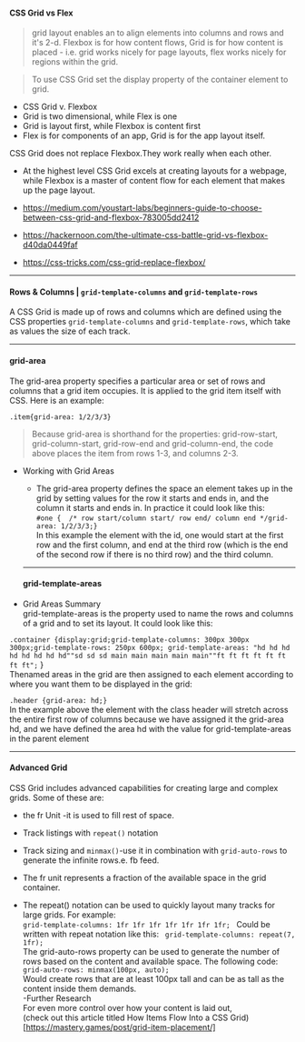 #### CSS Grid vs Flex 
> grid layout enables an to align elements into columns and rows and it's 2-d. 
Flexbox is for how content flows, Grid is for how content is placed -
i.e. grid works nicely for page layouts, flex works nicely for regions within the grid.  

> To use CSS Grid set the display property of the container element to grid.

- CSS Grid v. Flexbox  
 - Grid is two dimensional, while Flex is one  
 - Grid is layout first, while Flexbox is content first  
 - Flex is for components of an app, Grid is for the app layout itself.  
 
CSS Grid does not replace Flexbox.They work really when each other.  
- At the highest level CSS Grid excels at creating layouts for a webpage, while Flexbox is a master of content flow for each element that makes up the page layout.  

- https://medium.com/youstart-labs/beginners-guide-to-choose-between-css-grid-and-flexbox-783005dd2412  
- https://hackernoon.com/the-ultimate-css-battle-grid-vs-flexbox-d40da0449faf  
- https://css-tricks.com/css-grid-replace-flexbox/


--------------------------------------------------------------------------
#### Rows & Columns | `grid-template-columns` and `grid-template-rows`
A CSS Grid is made up of rows and columns which are defined using the CSS properties `grid-template-columns` and `grid-template-rows`, which take as values the size of each track.

-----------------------------------------------------------------
#### grid-area
The grid-area property specifies a particular area or set of rows and columns that a grid item occupies. It is applied to the grid item itself with CSS. Here is an example:

```.item{grid-area: 1/2/3/3}```  
> Because grid-area is shorthand for the properties: grid-row-start, grid-column-start, grid-row-end and grid-column-end, the code above places the item from rows 1-3, and columns 2-3.  

- Working with Grid Areas  
  - The grid-area property defines the space an element takes up in the grid by setting values for the row it starts and ends in, and the column it starts and ends in. In practice it could look like this:  
  ```#one {  /* row start/column start/ row end/ column end */grid-area: 1/2/3/3;}```  
  In this example the element with the id, one would start at the first row and the first column, and end at the third row (which is the end of the second row if there is no third row) and the third column.
  
  --------------------------------------------------------------------------------------
  #### grid-template-areas 
 -  Grid Areas Summary  
 grid-template-areas is the property used to name the rows and columns of a grid and to set its layout. It could look like this:  
 
 ```.container {display:grid;grid-template-columns: 300px 300px 300px;grid-template-rows: 250px 600px; grid-template-areas: "hd hd hd hd hd hd hd hd""sd sd sd main main main main main""ft ft ft ft ft ft ft ft";```
  }  
  Thenamed areas in the grid are then assigned to each element according to where you want them to be displayed in the grid:

```.header {grid-area: hd;}```  
In the example above the element with the class header will stretch across the entire first row of columns because we have assigned it the grid-area hd, and we have defined the area hd with the value for grid-template-areas in the parent element

------------------------------------------------------------------------------------------------------------------------------------
#### Advanced Grid
CSS Grid includes advanced capabilities for creating large and complex grids. Some of these are:  
- the fr Unit  -it is used to fill rest of space.
- Track listings with `repeat()` notation  
- Track sizing and `minmax()`-use it in combination with `grid-auto-rows` to generate the infinite rows.e. fb feed.

- The fr unit represents a fraction of the available space in the grid container.

- The repeat() notation can be used to quickly layout many tracks for large grids. For example:  
 ```grid-template-columns: 1fr 1fr 1fr 1fr 1fr 1fr 1fr; ``` 
Could be written with repeat notation like this:
``` grid-template-columns: repeat(7, 1fr);```  
The grid-auto-rows property can be used to generate the number of rows based on the content and available space. The following code:  
```grid-auto-rows: minmax(100px, auto);```  
Would create rows that are at least 100px tall and can be as tall as the content inside them demands.  
-Further Research  
For even more control over how your content is laid out,  
(check out this article titled How Items Flow Into a CSS Grid) [https://mastery.games/post/grid-item-placement/]
